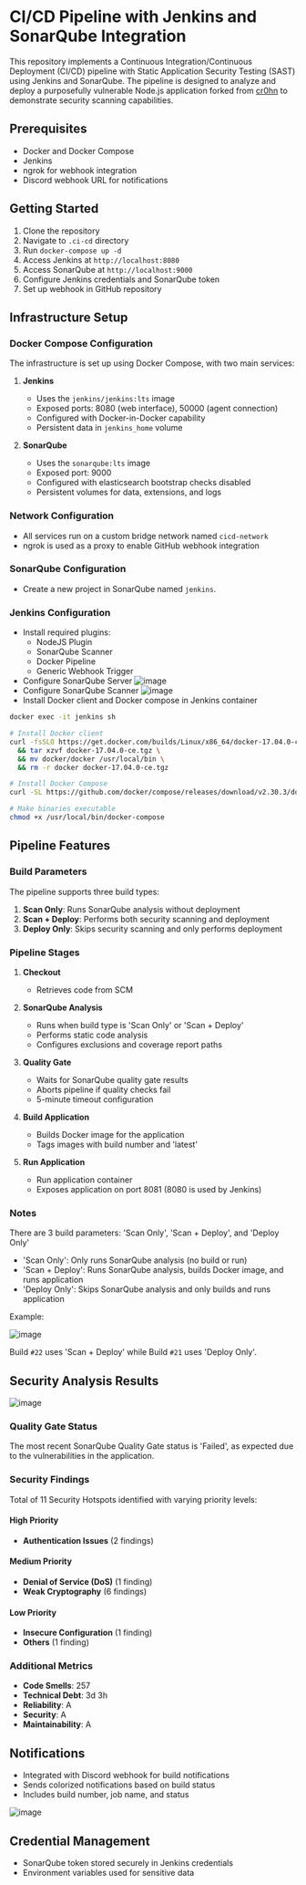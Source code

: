 # CI/CD Pipeline with Jenkins and SonarQube Integration

This repository implements a Continuous Integration/Continuous Deployment (CI/CD) pipeline with Static Application Security Testing (SAST) using Jenkins and SonarQube. The pipeline is designed to analyze and deploy a purposefully vulnerable Node.js application forked from [cr0hn](https://github.com/cr0hn/vulnerable-node) to demonstrate security scanning capabilities.

## Prerequisites

- Docker and Docker Compose
- Jenkins
- ngrok for webhook integration
- Discord webhook URL for notifications

## Getting Started

1. Clone the repository
2. Navigate to `.ci-cd` directory
3. Run `docker-compose up -d`
4. Access Jenkins at `http://localhost:8080`
5. Access SonarQube at `http://localhost:9000`
6. Configure Jenkins credentials and SonarQube token
7. Set up webhook in GitHub repository

## Infrastructure Setup

### Docker Compose Configuration
The infrastructure is set up using Docker Compose, with two main services:

1. **Jenkins**
   - Uses the `jenkins/jenkins:lts` image
   - Exposed ports: 8080 (web interface), 50000 (agent connection)
   - Configured with Docker-in-Docker capability
   - Persistent data in `jenkins_home` volume

2. **SonarQube**
   - Uses the `sonarqube:lts` image
   - Exposed port: 9000
   - Configured with elasticsearch bootstrap checks disabled
   - Persistent volumes for data, extensions, and logs
  
### Network Configuration
- All services run on a custom bridge network named `cicd-network`
- ngrok is used as a proxy to enable GitHub webhook integration

### SonarQube Configuration

- Create a new project in SonarQube named `jenkins`.

### Jenkins Configuration

- Install required plugins:
  - NodeJS Plugin
  - SonarQube Scanner
  - Docker Pipeline
  - Generic Webhook Trigger
- Configure SonarQube Server
![image](https://github.com/user-attachments/assets/2c20e5fe-723b-4d60-b8cf-b3bce3bcef5b)
- Configure SonarQube Scanner
![image](https://github.com/user-attachments/assets/a90f00c7-adb2-47c5-a0d7-6711ec949538)
- Install Docker client and Docker compose in Jenkins container
```bash
docker exec -it jenkins sh

# Install Docker client
curl -fsSLO https://get.docker.com/builds/Linux/x86_64/docker-17.04.0-ce.tgz \
  && tar xzvf docker-17.04.0-ce.tgz \
  && mv docker/docker /usr/local/bin \
  && rm -r docker docker-17.04.0-ce.tgz

# Install Docker Compose
curl -SL https://github.com/docker/compose/releases/download/v2.30.3/docker-compose-linux-x86_64 -o /usr/local/bin/docker-compose

# Make binaries executable
chmod +x /usr/local/bin/docker-compose
```

## Pipeline Features

### Build Parameters
The pipeline supports three build types:
1. **Scan Only**: Runs SonarQube analysis without deployment
2. **Scan + Deploy**: Performs both security scanning and deployment
3. **Deploy Only**: Skips security scanning and only performs deployment

### Pipeline Stages

1. **Checkout**
   - Retrieves code from SCM

2. **SonarQube Analysis**
   - Runs when build type is 'Scan Only' or 'Scan + Deploy'
   - Performs static code analysis
   - Configures exclusions and coverage report paths

3. **Quality Gate**
   - Waits for SonarQube quality gate results
   - Aborts pipeline if quality checks fail
   - 5-minute timeout configuration

4. **Build Application**
   - Builds Docker image for the application
   - Tags images with build number and 'latest'

5. **Run Application**
   - Run application container
   - Exposes application on port 8081 (8080 is used by Jenkins)

### Notes

There are 3 build parameters: 'Scan Only', 'Scan + Deploy', and 'Deploy Only'
   - 'Scan Only': Only runs SonarQube analysis (no build or run)
   - 'Scan + Deploy': Runs SonarQube analysis, builds Docker image, and runs application
   - 'Deploy Only': Skips SonarQube analysis and only builds and runs application

Example:

![image](https://github.com/user-attachments/assets/3b9fe8b7-4e9f-45e1-af77-cb1d33fd2c0d)

Build `#22` uses 'Scan + Deploy' while Build `#21` uses 'Deploy Only'.

## Security Analysis Results

![image](https://github.com/user-attachments/assets/3054aca8-4082-4c54-a300-337d63ab0e0d)

### Quality Gate Status
The most recent SonarQube Quality Gate status is 'Failed', as expected due to the vulnerabilities in the application.

### Security Findings
Total of 11 Security Hotspots identified with varying priority levels:

#### High Priority
- **Authentication Issues** (2 findings)

#### Medium Priority
- **Denial of Service (DoS)** (1 finding)
- **Weak Cryptography** (6 findings)

#### Low Priority
- **Insecure Configuration** (1 finding)
- **Others** (1 finding)

### Additional Metrics
- **Code Smells**: 257
- **Technical Debt**: 3d 3h
- **Reliability**: A
- **Security**: A
- **Maintainability**: A

## Notifications
- Integrated with Discord webhook for build notifications
- Sends colorized notifications based on build status
- Includes build number, job name, and status

![image](https://github.com/user-attachments/assets/a808c968-2a2c-4a21-995f-3d59de988c85)

## Credential Management
- SonarQube token stored securely in Jenkins credentials
- Environment variables used for sensitive data
